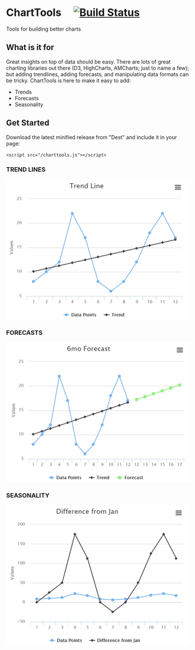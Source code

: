 # ChartTools    &nbsp;&nbsp;&nbsp;  [![Build Status](https://travis-ci.org/zrosenfield/ChartTools.svg?branch=master)](https://travis-ci.org/mhe/pynrrd)
Tools for building better charts

## What is it for
Great insights on top of data should be easy.  There are lots of great charting libraries out there (D3, HighCharts, AMCharts; just to name a few); but adding trendlines, adding forecasts, and manipulating data formats can be tricky.  ChartTools is here to make it easy to add:

 - Trends
 - Forecasts
 - Seasonality

## Get Started

Download the latest minified release from "Dest" and include it in your page:

```
<script src="/charttools.js"></script> 
```

### TREND LINES

![Alt Text](https://raw.githubusercontent.com/zrosenfield/ChartTools/master/img/chart-trend.png)

### FORECASTS

![Alt Text](https://raw.githubusercontent.com/zrosenfield/ChartTools/master/img/chart-forecast.png)

### SEASONALITY

![Alt Text](https://raw.githubusercontent.com/zrosenfield/ChartTools/master/img/chart-difffromjan.png)
